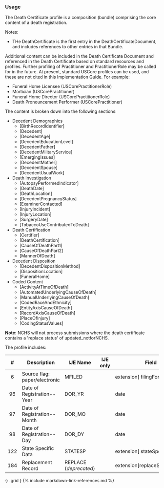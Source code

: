 ### Usage
The Death Certificate profile is a composition (bundle) comprising the core content of a death registration.

Notes:
* THe DeathCertificate is the first entry in the DeathCertificateDocument, and includes references to other entries in that Bundle.

Additional content can be included in the Death Certificate Document and referenced in the Death Certificate  based on standard resources and profiles.
Further profiling of Practitioner and PractitionerRole may be called for in the future.   At present, standard USCore profiles can be used, and these are not cited in this Implementation Guide.
For example:
* Funeral Home Licensee (USCorePractitionerRole)
* Mortician (USCorePractitioner)
* Funeral Home Director (USCorePractitionerRole)
* Death Pronouncement Performer (USCorePractitioner)

The content is broken down into the following sections:
* Decedent Demographics
    * [BirthRecordIdentifier]
    * [Decedent]
    * [DecedentAge]
    * [DecedentEducationLevel]
    * [DecedentFather]
    * [DecedentMilitaryService]
    * [EmergingIssues]
    * [DecedentMother]
    * [DecedentSpouse]
    * [DecedentUsualWork]
* Death Investigation
    * [AutopsyPerformedIndicator]
    * [DeathDate]
    * [DeathLocation]
    * [DecedentPregnancyStatus]
    * [ExaminerContacted]
    * [InjuryIncident]
    * [InjuryLocation]
    * [SurgeryDate]
    * [TobaccoUseContributedToDeath]
* Death Certification
    * [Certifier]
    * [DeathCertification]
    * [CauseOfDeathPart1]
    * [CauseOfDeathPart2]
    * [MannerOfDeath]
* Decedent Disposition
    * [DecedentDispositionMethod]
    * [DispositionLocation]
    * [FuneralHome]
* Coded Content
    * [ActivityAtTimeOfDeath]
    * [AutomatedUnderlyingCauseOfDeath]
    * [ManualUnderlyingCauseOfDeath]
    * [CodedRaceAndEthnicity]
    * [EntityAxisCauseOfDeath]
    * [RecordAxisCauseOfDeath]
    * [PlaceOfInjury]
    * [CodingStatusValues]

**Note:**
NCHS will not process submissions where the death certificate contains a 'replace status' of updated_notforNCHS.

The profile includes:

| **#** |  **Description**   |  **IJE Name**   | IJE only |  **Field**  |  **Type**  | **Value Set**  |
| :---------: | ------------- | ------------ | :----------: |---------- | -------- | -------- |
| 6 | Source flag: paper/electronic | MFILED| |extension[ filingFormat]  | codeable |  [FilingFormatVS] | 
| 96 | Date of Registration--Year | DOR_YR| |date | dateTime | - | 
| 97 | Date of Registration--Month | DOR_MO| |date | dateTime | - | 
| 98 | Date of Registration--Day | DOR_DY| |date | dateTime | - | 
| 122 | State Specific Data  | STATESP| |extension[ stateSpecificField] | string(30) | - | 
| 184 | Replacement Record  | REPLACE (*deprecated*)| |extension[replaceStatus].value | codeable | [ReplaceStatusVS] | 
{: .grid }
{% include markdown-link-references.md %}
